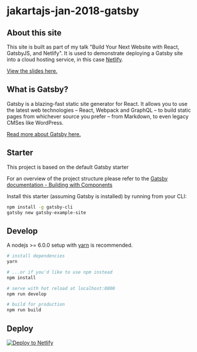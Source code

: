 # jakartajs-jan-2018-gatsby

## About this site

This site is built as part of my talk "Build Your Next Website with React, GatsbyJS, and Netlify". It is used to demonstrate deploying a Gatsby site into a cloud hosting service, in this case [Netlify](https://www.netlify.com/).

[View the slides here.](https://goo.gl/NgUeoF)

## What is Gatsby?

Gatsby is a blazing-fast static site generator for React. It allows you to use the latest web technologies – React, Webpack and GraphQL – to build static pages from whichever source you prefer – from Markdown, to even legacy CMSes like WordPress.

[Read more about Gatsby here.](https://www.gatsbyjs.org/)

## Starter

This project is based on the default Gatsby starter

For an overview of the project structure please refer to the [Gatsby documentation - Building with Components](https://www.gatsbyjs.org/docs/building-with-components/)

Install this starter (assuming Gatsby is installed) by running from your CLI:

```bash
npm install -g gatsby-cli
gatsby new gatsby-example-site
```

## Develop

A nodejs >= 6.0.0 setup with [yarn](https://yarnpkg.com/) is recommended.

```bash
# install dependencies
yarn

# ...or if you'd like to use npm instead
npm install

# serve with hot reload at localhost:8000
npm run develop

# build for production
npm run build
```

## Deploy

[![Deploy to Netlify](https://www.netlify.com/img/deploy/button.svg)](https://app.netlify.com/start/deploy?repository=https://github.com/gatsbyjs/gatsby-starter-default)
